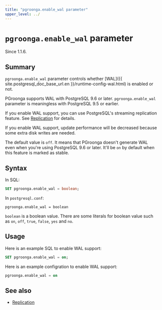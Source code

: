 ```yaml
---
title: "pgroonga.enable_wal parameter"
upper_level: ../
---
```


# `pgroonga.enable_wal` parameter

Since 1.1.6.

## Summary

`pgroonga.enable_wal` parameter controls whether [WAL]({{ site.postgresql_doc_base_url.en }}/runtime-config-wal.html) is enabled or not.

PGroonga supports WAL with PostgreSQL 9.6 or later. `pgroonga.enable_wal` parameter is meaningless with PostgreSQL 9.5 or earlier.

If you enable WAL support, you can use PostgreSQL's streaming replication feature. See [Replication](../replication.html) for details.

If you enable WAL support, update performance will be decreased because some extra disk writes are needed.

The default value is `off`. It means that PGroonga doesn't generate WAL even when you're using PostgreSQL 9.6 or later. It'll be `on` by default when this feature is marked as stable.

## Syntax

In SQL:

```sql
SET pgroonga.enable_wal = boolean;
```

In `postgresql.conf`:

```text
pgroonga.enable_wal = boolean
```

`boolean` is a boolean value. There are some literals for boolean value such as `on`, `off`, `true`, `false`, `yes` and `no`.

## Usage

Here is an example SQL to enable WAL support:

```sql
SET pgroonga.enable_wal = on;
```

Here is an example configration to enable WAL support:

```sql
pgroonga.enable_wal = on
```

## See also

  * [Replication](../replication.html)
